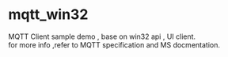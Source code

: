 # mqtt_win32
MQTT Client sample demo , base on win32 api , UI client.  
for more info ,refer to MQTT specification and MS docmentation.
